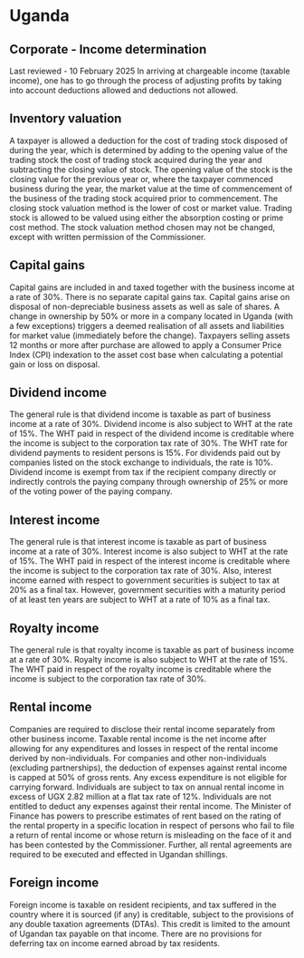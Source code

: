 # Uganda
## Corporate - Income determination
Last reviewed - 10 February 2025
In arriving at chargeable income (taxable income), one has to go through the process of adjusting profits by taking into account deductions allowed and deductions not allowed.
## Inventory valuation
A taxpayer is allowed a deduction for the cost of trading stock disposed of during the year, which is determined by adding to the opening value of the trading stock the cost of trading stock acquired during the year and subtracting the closing value of stock. The opening value of the stock is the closing value for the previous year or, where the taxpayer commenced business during the year, the market value at the time of commencement of the business of the trading stock acquired prior to commencement. The closing stock valuation method is the lower of cost or market value. Trading stock is allowed to be valued using either the absorption costing or prime cost method. The stock valuation method chosen may not be changed, except with written permission of the Commissioner.
## Capital gains
Capital gains are included in and taxed together with the business income at a rate of 30%. There is no separate capital gains tax. Capital gains arise on disposal of non-depreciable business assets as well as sale of shares.
A change in ownership by 50% or more in a company located in Uganda (with a few exceptions) triggers a deemed realisation of all assets and liabilities for market value (immediately before the change).
Taxpayers selling assets 12 months or more after purchase are allowed to apply a Consumer Price Index (CPI) indexation to the asset cost base when calculating a potential gain or loss on disposal.
## Dividend income
The general rule is that dividend income is taxable as part of business income at a rate of 30%. Dividend income is also subject to WHT at the rate of 15%. The WHT paid in respect of the dividend income is creditable where the income is subject to the corporation tax rate of 30%. The WHT rate for dividend payments to resident persons is 15%. For dividends paid out by companies listed on the stock exchange to individuals, the rate is 10%.
Dividend income is exempt from tax if the recipient company directly or indirectly controls the paying company through ownership of 25% or more of the voting power of the paying company.
## Interest income
The general rule is that interest income is taxable as part of business income at a rate of 30%. Interest income is also subject to WHT at the rate of 15%. The WHT paid in respect of the interest income is creditable where the income is subject to the corporation tax rate of 30%. Also, interest income earned with respect to government securities is subject to tax at 20% as a final tax. However, government securities with a maturity period of at least ten years are subject to WHT at a rate of 10% as a final tax.
## Royalty income
The general rule is that royalty income is taxable as part of business income at a rate of 30%. Royalty income is also subject to WHT at the rate of 15%. The WHT paid in respect of the royalty income is creditable where the income is subject to the corporation tax rate of 30%.
## Rental income
Companies are required to disclose their rental income separately from other business income. Taxable rental income is the net income after allowing for any expenditures and losses in respect of the rental income derived by non-individuals. For companies and other non-individuals (excluding partnerships), the deduction of expenses against rental income is capped at 50% of gross rents. Any excess expenditure is not eligible for carrying forward. Individuals are subject to tax on annual rental income in excess of UGX 2.82 million at a flat tax rate of 12%. Individuals are not entitled to deduct any expenses against their rental income.
The Minister of Finance has powers to prescribe estimates of rent based on the rating of the rental property in a specific location in respect of persons who fail to file a return of rental income or whose return is misleading on the face of it and has been contested by the Commissioner. Further, all rental agreements are required to be executed and effected in Ugandan shillings.
## Foreign income
Foreign income is taxable on resident recipients, and tax suffered in the country where it is sourced (if any) is creditable, subject to the provisions of any double taxation agreements (DTAs). This credit is limited to the amount of Ugandan tax payable on that income.
There are no provisions for deferring tax on income earned abroad by tax residents.
